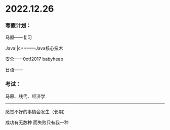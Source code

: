 # 2022.12.26

### 寒假计划：

马原——复习

Java||c++——Java核心技术

安全——0ctf2017 babyheap

日语——

### 考试：

马原、线代、经济学

------

感觉不好的事情会发生（长期）

成功有无数种 而失败只有我一种

